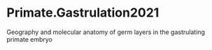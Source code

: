 # Primate.Gastrulation2021
Geography and molecular anatomy of germ layers in the gastrulating primate embryo
